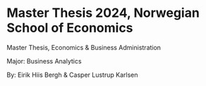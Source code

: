 # Master Thesis 2024, Norwegian School of Economics

Master Thesis, Economics & Business Administration

Major: Business Analytics 

By: Eirik Hiis Bergh & Casper Lustrup Karlsen 
